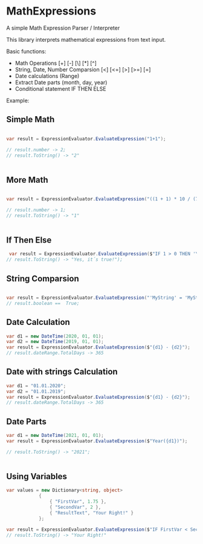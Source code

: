 # MathExpressions
A simple Math Expression Parser / Interpreter

This library interprets mathematical expressions from text input. 

Basic functions:

- Math Operations [+] [-] [\\] [*] [^]
- String, Date, Number Comparsion [<] [<=] [>] [>=] [=] 
- Date calculations (Range)
- Extract Date parts (month, day, year)
- Conditional statement  IF THEN ELSE

Example:

## Simple Math
````C#

var result = ExpressionEvaluator.EvaluateExpression("1+1");

// result.number -> 2;
// result.ToString() -> "2"
            
````

## More Math
````C#

var result = ExpressionEvaluator.EvaluateExpression("((1 + 1) * 10 / (7 / 3.5)) ^ 2 / 10000");

// result.number -> 1;
// result.ToString() -> "1"
            
````

## If Then Else

```` C#
 var result = ExpressionEvaluator.EvaluateExpression($"IF 1 > 0 THEN 'Yes, it´s true!' ELSE 'No! Your wrong ..'");
// result.ToString() -> "Yes, it´s true!");
````

## String Comparsion
````C#

var result = ExpressionEvaluator.EvaluateExpression("'MyString' = 'MyString'");
// result.boolean ==  True;

````

## Date Calculation

```` C#
var d1 = new DateTime(2020, 01, 01);
var d2 = new DateTime(2019, 01, 01);
var result = ExpressionEvaluator.EvaluateExpression($"{d1} - {d2}");
// result.dateRange.TotalDays -> 365
````

## Date with strings Calculation

```` C#
var d1 = "01.01.2020";
var d2 = "01.01.2019";
var result = ExpressionEvaluator.EvaluateExpression($"{d1} - {d2}");
// result.dateRange.TotalDays -> 365
````

## Date Parts
````C#
var d1 = new DateTime(2021, 01, 01);
var result = ExpressionEvaluator.EvaluateExpression($"Year({d1})");

// result.ToString() -> "2021";
            
````

## Using Variables 

````C#
var values = new Dictionary<string, object>
            {
                { "FirstVar", 1.75 },
                { "SecondVar", 2 },
                { "ResultText", "Your Right!" }
            };

var result = ExpressionEvaluator.EvaluateExpression($"IF FirstVar < SecondVar THEN ResultText", values);
// result.ToString() -> "Your Right!"

````


